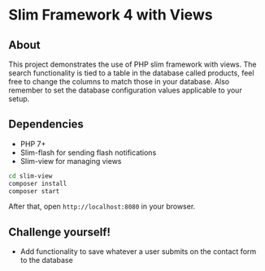 # Slim Framework 4 with Views

## About
This project demonstrates the use of PHP slim framework with views.
The search functionality is tied to a table in the database called products, feel free to change the columns to match those in your database. 
Also remember to set the database configuration values applicable to your setup.

## Dependencies
- PHP 7+
- Slim-flash for sending flash notifications
- Slim-view for managing views


```bash
cd slim-view
composer install
composer start
```

After that, open `http://localhost:8080` in your browser.


## Challenge yourself!
- Add functionality to save whatever a user submits on the contact form to the database

